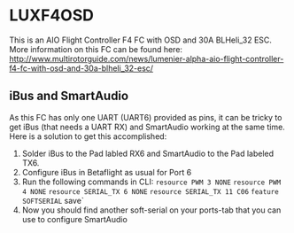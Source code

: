 # LUXF4OSD

This is an AIO Flight Controller F4 FC with OSD and 30A BLHeli_32 ESC.
More information on this FC can be found here:
http://www.multirotorguide.com/news/lumenier-alpha-aio-flight-controller-f4-fc-with-osd-and-30a-blheli_32-esc/

## iBus and SmartAudio
As this FC has only one UART (UART6) provided as pins, it can be tricky to get iBus (that needs a UART RX) and SmartAudio working at the same time. Here is a solution to get this accomplished:
1) Solder iBus to the Pad labled RX6 and SmartAudio to the Pad labeled TX6.
2) Configure iBus in Betaflight as usual for Port 6
3) Run the following commands in CLI:
`resource PWM 3 NONE`
`resource PWM 4 NONE`
`resource SERIAL_TX 6 NONE`
`resource SERIAL_TX 11 C06`
`feature SOFTSERIAL`
save`
4) Now you should find another soft-serial on your ports-tab that you can use to configure SmartAudio